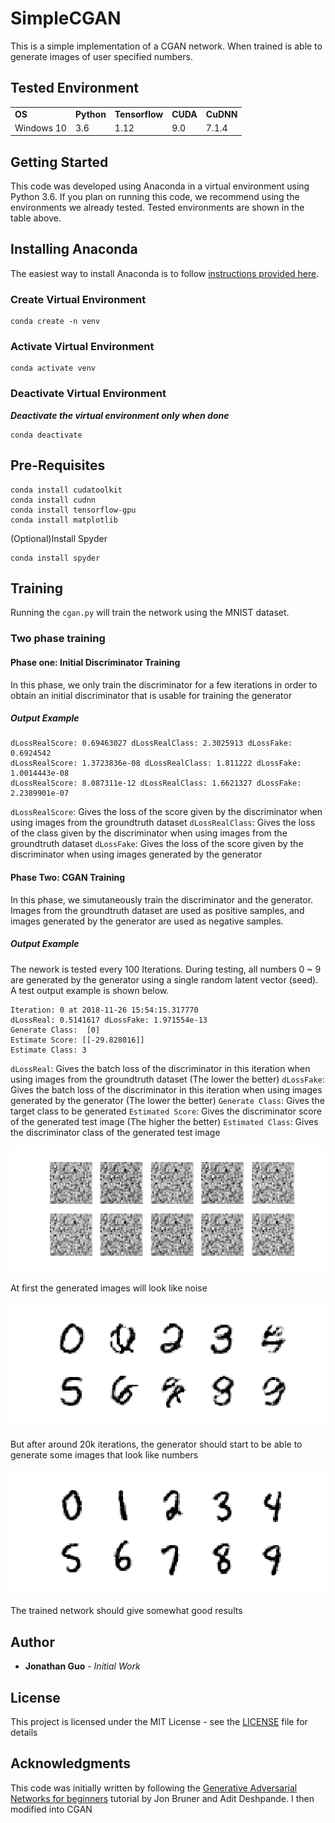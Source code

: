 # SimpleCGAN
This is a simple implementation of a CGAN network. When trained is able to generate images of user specified numbers.

## Tested Environment
<table>
  <tr>
    <td><b>OS</b></td>
    <td><b>Python</b></td>
    <td><b>Tensorflow</b></td>
    <td><b>CUDA</b></td>
    <td><b>CuDNN</b></td>
  </tr>
  <tr>
    <td>Windows 10</td>
    <td>3.6</td>
    <td>1.12</td>
    <td>9.0</td>
    <td>7.1.4</td>
  </tr>
</table>

## Getting Started
This code was developed using Anaconda in a virtual environment using Python 3.6. If you plan on running this code, we recommend using the environments we already tested. Tested environments are shown in the table above.

## Installing Anaconda
The easiest way to install Anaconda is to follow [instructions provided here](http://docs.anaconda.com/anaconda/install/).
### Create Virtual Environment
```
conda create -n venv
```
### Activate Virtual Environment
```
conda activate venv
```
### Deactivate Virtual Environment
**_Deactivate the virtual environment only when done_**
```
conda deactivate
```
## Pre-Requisites
```
conda install cudatoolkit
conda install cudnn
conda install tensorflow-gpu
conda install matplotlib
```
(Optional)Install Spyder
```
conda install spyder
```
## Training
Running the ``cgan.py`` will train the network using the MNIST dataset.
### Two phase training
#### Phase one: Initial Discriminator Training
In this phase, we only train the discriminator for a few iterations in order to obtain an initial discriminator that is usable for training the generator
##### Output Example
```
dLossRealScore: 0.69463027 dLossRealClass: 2.3025913 dLossFake: 0.6924542
dLossRealScore: 1.3723836e-08 dLossRealClass: 1.811222 dLossFake: 1.0014443e-08
dLossRealScore: 8.087311e-12 dLossRealClass: 1.6621327 dLossFake: 2.2389901e-07
```
``dLossRealScore``: Gives the loss of the score given by the discriminator when using images from the groundtruth dataset
``dLossRealClass``: Gives the loss of the class given by the discriminator when using images from the groundtruth dataset
``dLossFake``: Gives the loss of the score given by the discriminator when using images generated by the generator

#### Phase Two: CGAN Training
In this phase, we simutaneously train the discriminator and the generator. Images from the groundtruth dataset are used as positive samples, and images generated by the generator are used as negative samples.
##### Output Example
The nework is tested every 100 Iterations. During testing, all numbers 0 ~ 9 are generated by the generator using a single random latent vector (seed). A test output example is shown below.
```
Iteration: 0 at 2018-11-26 15:54:15.317770
dLossReal: 0.5141617 dLossFake: 1.971554e-13
Generate Class:  [0]
Estimate Score: [[-29.828016]]
Estimate Class: 3
```
``dLossReal``: Gives the batch loss of the discriminator in this iteration when using images from the groundtruth dataset (The lower the better)
``dLossFake``: Gives the batch loss of the discriminator in this iteration when using images generated by the generator (The lower the better)
``Generate Class``: Gives the target class to be generated
``Estimated Score``: Gives the discriminator score of the generated test image (The higher the better)
``Estimated Class``: Gives the discriminator class of the generated test image

![Initial training sample](samples/init_sample.png "Initial training sample")

At first the generated images will look like noise

![Training after around 20k iterations](samples/20k_sample.png "Trainning after around 20k iterations")

But after around 20k iterations, the generator should start to be able to generate some images that look like numbers

![Final results](samples/result_sample.png "Final results")

The trained network should give somewhat good results

## Author

* **Jonathan Guo** - *Initial Work*

## License

This project is licensed under the MIT License - see the [LICENSE](LICENSE.md) file for details

## Acknowledgments

This code was initially written by following the [Generative Adversarial Networks for beginners](https://www.oreilly.com/learning/generative-adversarial-networks-for-beginners) tutorial by Jon Bruner and Adit Deshpande. I then modified into CGAN
